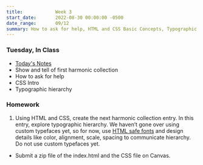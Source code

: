 ```yaml
---
title:            Week 3
start_date:       2022-08-30 00:00:00 -0500
date_range:       09/12
summary: How to ask for help, HTML and CSS Basic Concepts, Typographic Hierarchy
---
```


### Tuesday, In Class

- [Today's Notes](https://paper.dropbox.com/doc/Core-1-Interaction-Week-3-Notes-Show-and-Tell-How-to-Ask-For-Help-CSS-Introduction--B_xr0ATXDpqa4a8zna60mG~5AQ-SY9C0YciXUqS6dVEMGpm9)
- Show and tell of first harmonic collection
- How to ask for help
- CSS Intro
- Typographic hierarchy



### Homework
1. Using HTML and CSS, create the next harmonic collection entry. In this entry, explore typographic hierarchy. We haven&rsquo;t gone over using custom typefaces yet, so for now, use [HTML safe fonts](https://www.w3schools.com/cssref/css_websafe_fonts.php) and design details like color, alignment, scale, spacing to communicate hierarchy. Do not use custom typefaces yet.
- Submit a zip file of the index.html and the CSS file on Canvas.


